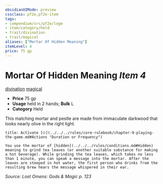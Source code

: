 ```yaml
---
obsidianUIMode: preview
cssclass: pf2e,pf2e-item
tags:
- compendium/src/pf2e/logm
- item/category/held
- trait/divination
- trait/magical
aliases: ["Mortar Of Hidden Meaning"]
itemLevel: 4
price: 75 gp
---
```

# Mortar Of Hidden Meaning *Item 4*  
[divination](../../../rules/traits/divination.md)  [magical](../../../rules/traits/magical.md)  

- **Price** 75 gp
- **Usage** held in 2 hands; **Bulk** L
- **Category** Held

This matching mortar and pestle are made from immaculate darkwood that looks nearly olive in the right light.

```ad-embed-ability
title: Activate [⏲](../../../rules/core-rulebook/chapter-9-playing-the-game.md#Actions "Duration or Frequency")

You use the mortar of [hidden](../../../rules/conditions.md#Hidden) meaning to grind tea leaves (or another suitable substance for making a hot beverage). While grinding the tea leaves, which takes no less than 1 minute, you can speak a message into the mortar. After the leaves are steeped in hot water, the first person who drinks from the resulting brew hears the message whispered in their ear.
```

*Source: Lost Omens: Gods & Magic p. 123*

